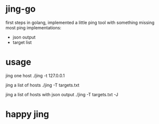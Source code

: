# jing-go
first steps in golang, implemented a little ping tool with something missing most ping implementations:
- json output
- target list

# usage

jing one host
./jing -t 127.0.0.1

jing a list of hosts
./jing -T targets.txt

jing a list of hosts with json output
./jing -T targets.txt -J

# happy jing

